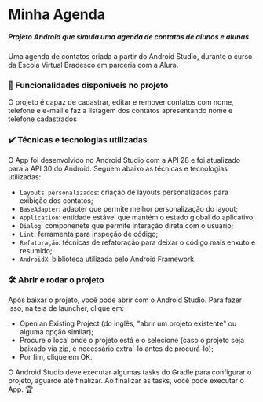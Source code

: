 # Minha Agenda
##### Projeto Android que simula uma agenda de contatos de alunos e alunas.


Uma agenda de contatos criada a partir do Android Studio, durante o curso da Escola Virtual Bradesco em parceria com a Alura.


### 🔨 Funcionalidades disponiveis no projeto
O projeto é capaz de cadastrar, editar e remover contatos com nome, telefone e e-mail e faz a listagem dos contatos apresentando nome e telefone cadastrados


### ✔️ Técnicas e tecnologias utilizadas
O App foi desenvolvido no Android Studio com a API 28 e foi atualizado para a API 30 do Android. Seguem abaixo as técnicas e tecnologias utilizadas:

* <code>Layouts personalizados</code>: criação de layouts personalizados para exibição dos contatos;
* <code>BaseAdapter</code>: adapter que permite melhor personalização do layout;
* <code>Application</code>: entidade estável que mantém o estado global do aplicativo;
* <code>Dialog</code>: componenete que permite interação direta com o usuário;
* <code>Lint</code>: ferramenta para inspeção de código;
* <code>Refatoração</code>: técnicas de refatoração para deixar o código mais enxuto e resumido;
* <code>AndroidX</code>: biblioteca utilizada pelo Android Framework.

### 🛠️ Abrir e rodar o projeto

Após baixar o projeto, você pode abrir com o Android Studio. Para fazer isso, na tela de launcher, clique em:

* Open an Existing Project (do inglês, "abrir um projeto existente" ou alguma opção similar);
* Procure o local onde o projeto está e o selecione (caso o projeto seja baixado via zip, é necessário extraí-lo antes de procurá-lo);
* Por fim, clique em OK.

O Android Studio deve executar algumas tasks do Gradle para configurar o projeto, aguarde até finalizar. Ao finalizar as tasks, você pode executar o App. 🏆
